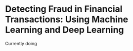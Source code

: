 # Detecting Fraud in Financial Transactions: Using Machine Learning and Deep Learning

Currently doing
